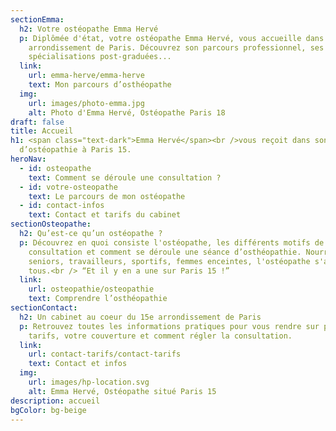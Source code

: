 ```yaml
---
sectionEmma:
  h2: Votre ostéopathe Emma Hervé
  p: Diplômée d'état, votre ostéopathe Emma Hervé, vous accueille dans le 15ème
    arrondissement de Paris. Découvrez son parcours professionnel, ses
    spécialisations post-graduées...
  link:
    url: emma-herve/emma-herve
    text: Mon parcours d’osthéopathe
  img:
    url: images/photo-emma.jpg
    alt: Photo d'Emma Hervé, Ostéopathe Paris 18
draft: false
title: Accueil
h1: <span class="text-dark">Emma Hervé</span><br />vous reçoit dans son cabinet
  d’ostéopathie à Paris 15.
heroNav:
  - id: osteopathe
    text: Comment se déroule une consultation ?
  - id: votre-osteopathe
    text: Le parcours de mon ostéopathe
  - id: contact-infos
    text: Contact et tarifs du cabinet
sectionOsteopathe:
  h2: Qu’est-ce qu’un ostéopathe ?
  p: Découvrez en quoi consiste l'ostéopathe, les différents motifs de
    consultation et comment se déroule une séance d’osthéopathie. Nourrissons,
    seniors, travailleurs, sportifs, femmes enceintes, l'ostéopathe s'adresse à
    tous.<br /> “Et il y en a une sur Paris 15 !”
  link:
    url: osteopathie/osteopathie
    text: Comprendre l’osthéopathie
sectionContact:
  h2: Un cabinet au coeur du 15e arrondissement de Paris
  p: Retrouvez toutes les informations pratiques pour vous rendre sur place, les
    tarifs, votre couverture et comment régler la consultation.
  link:
    url: contact-tarifs/contact-tarifs
    text: Contact et infos
  img:
    url: images/hp-location.svg
    alt: Emma Hervé, Ostéopathe situé Paris 15
description: accueil
bgColor: bg-beige
---
```

